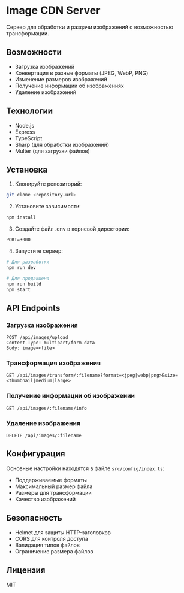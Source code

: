 # Image CDN Server

Сервер для обработки и раздачи изображений с возможностью трансформации.

## Возможности

- Загрузка изображений
- Конвертация в разные форматы (JPEG, WebP, PNG)
- Изменение размеров изображений
- Получение информации об изображениях
- Удаление изображений

## Технологии

- Node.js
- Express
- TypeScript
- Sharp (для обработки изображений)
- Multer (для загрузки файлов)

## Установка

1. Клонируйте репозиторий:
```bash
git clone <repository-url>
```

2. Установите зависимости:
```bash
npm install
```

3. Создайте файл .env в корневой директории:
```env
PORT=3000
```

4. Запустите сервер:
```bash
# Для разработки
npm run dev

# Для продакшена
npm run build
npm start
```

## API Endpoints

### Загрузка изображения
```
POST /api/images/upload
Content-Type: multipart/form-data
Body: image=<file>
```

### Трансформация изображения
```
GET /api/images/transform/:filename?format=<jpeg|webp|png>&size=<thumbnail|medium|large>
```

### Получение информации об изображении
```
GET /api/images/:filename/info
```

### Удаление изображения
```
DELETE /api/images/:filename
```

## Конфигурация

Основные настройки находятся в файле `src/config/index.ts`:

- Поддерживаемые форматы
- Максимальный размер файла
- Размеры для трансформации
- Качество изображений

## Безопасность

- Helmet для защиты HTTP-заголовков
- CORS для контроля доступа
- Валидация типов файлов
- Ограничение размера файлов

## Лицензия

MIT